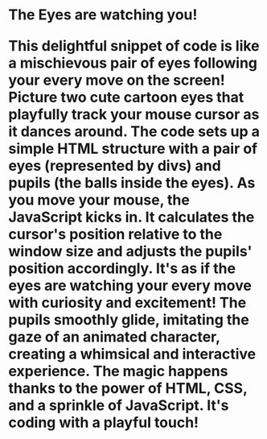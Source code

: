 <h1>The Eyes are watching you!</h>


<p>This delightful snippet of code is like a mischievous pair of eyes following your every move on the screen! Picture two cute cartoon eyes that playfully track your mouse cursor as it dances around. The code sets up a simple HTML structure with a pair of eyes (represented by divs) and pupils (the balls inside the eyes). As you move your mouse, the JavaScript kicks in. It calculates the cursor's position relative to the window size and adjusts the pupils' position accordingly. It's as if the eyes are watching your every move with curiosity and excitement! The pupils smoothly glide, imitating the gaze of an animated character, creating a whimsical and interactive experience. The magic happens thanks to the power of HTML, CSS, and a sprinkle of JavaScript. It's coding with a playful touch! </p>
